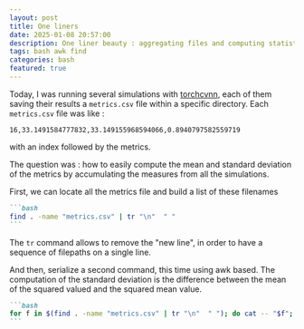 ```yaml
---
layout: post
title: One liners
date: 2025-01-08 20:57:00
description: One liner beauty : aggregating files and computing statistics
tags: bash awk find
categories: bash
featured: true
---
```


Today, I was running several simulations with [torchcvnn](https://github.com/torchcvnn/examples/tree/main/nir_cinejense), each of them saving their results a `metrics.csv` file within a specific directory.
Each `metrics.csv` file was like :

```
16,33.1491584777832,33.149155968594066,0.8940797582559719
```

with an index followed by the metrics.

The question was : how to easily compute the mean and standard deviation of the
metrics by accumulating the measures from all the simulations.

First, we can locate all the metrics file and build a list of these filenames

````markdown
```bash
find . -name "metrics.csv" | tr "\n"  " "
```
````

The `tr` command allows to remove the "new line", in order to have a sequence of
filepaths on a single line.

And then, serialize a second command, this time using awk based. The computation
of the standard deviation is the difference between the mean of the squared
valued and the squared mean value.

````markdown
```bash
for f in $(find . -name "metrics.csv" | tr "\n"  " "); do cat -- "$f"; printf "\n"; done | awk -F ',' '{s+=$3; ss+=$3^2} END{print m=s/NR, sqrt(ss/NR-m^2)}'
```
````
